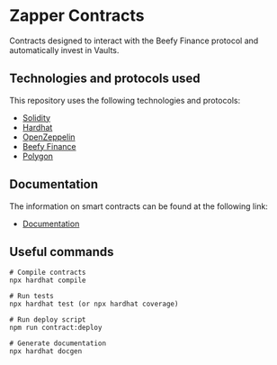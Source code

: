 # Zapper Contracts

Contracts designed to interact with the Beefy Finance protocol and automatically invest in Vaults.

## Technologies and protocols used

This repository uses the following technologies and protocols:
* [Solidity](https://docs.soliditylang.org/en/v0.8.17/)
* [Hardhat](https://hardhat.org/docs)
* [OpenZeppelin](https://docs.openzeppelin.com/)
* [Beefy Finance](https://docs.beefy.finance/)
* [Polygon](https://bscscan.com/)

## Documentation

The information on smart contracts can be found at the following link:
* [Documentation](https://github.com/Ljrr3045/zapper-monorepo/tree/master/packages/zapper-contracts/docs/index.md)

## Useful commands

```
# Compile contracts
npx hardhat compile

# Run tests
npx hardhat test (or npx hardhat coverage)

# Run deploy script
npm run contract:deploy

# Generate documentation
npx hardhat docgen
```

